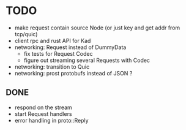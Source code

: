 # TODO

- make request contain source Node (or just key and get addr from tcp/quic)
- client rpc and rust API for Kad
- networking: Request instead of DummyData
  - fix tests for Request Codec
  - figure out streaming several Requests with Codec
- networking: transition to Quic
- networking: prost protobufs instead of JSON ?

## DONE

- respond on the stream
- start Request handlers
- error handling in proto::Reply
